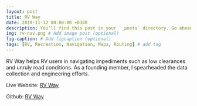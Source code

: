 ```yaml
---
layout: post
title: RV Way
date: 2019-11-12 00:00:00 +0300
description: You’ll find this post in your `_posts` directory. Go ahead and edit it and re-build the site to see your changes. # Add post description (optional)
img: rv-nav.png # Add image post (optional)
fig-caption: # Add figcaption (optional)
tags: [RV, Recreation, Navigation, Maps, Routing] # add tag
---
```


RV Way helps RV users in navigating impediments such as low clearances and unruly road conditions. As a founding member, I spearheaded the data collection and engineering efforts. 

Live Website: [RV Way](https://rvnav.com)

Github: [RV Way](https://github.com/connorpheraty?tab=repositories) 
